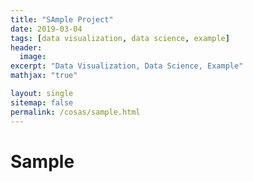 ```yaml
---
title: "SAmple Project"
date: 2019-03-04
tags: [data visualization, data science, example]
header:
  image:
excerpt: "Data Visualization, Data Science, Example"
mathjax: "true"

layout: single
sitemap: false
permalink: /cosas/sample.html
---
```


# Sample
